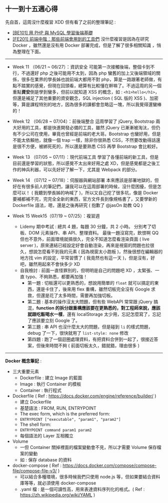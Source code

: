 ## 十一到十五週心得

先自首，這周沒什麼複習 XDD
但有看了之前的整理筆記 : 
- [ \[BE101\] 用 PHP 與 MySQL 學習後端基礎](https://hackmd.io/bOZMy5lZQ6eQmGTy_nmEeA?view)
- [ \[FE201\] 前端中階：那些前端會用到的工具們](https://hackmd.io/CHaHgdZQR6WhQwNM__ZWBw?view)
沒什麼複習是因為在研究 Docker ，雖然還是沒有用 Docker 部署完成，但是了解了很多相關知識 ，悄為整理在下面。

---

- Week 11 （06/21 ~ 06/27）：資訊安全
  可能第一次接觸後端，整個卡到不行，不過還好 php 之後可能用不太到，因為 php 蠻舊的加上又後端領域的關係，很多在業界的學長姊也說前端大都用不對 php，算是一路跟著老師做，有點不踏實的感覺，但現在回頭看，總算有比較懂在幹嘛了。不過這周的另一個重點**資安**倒是學到蠻多，但前以就知道 XSS 的概念，如 : `<h1>hello</h1>`，但還是補足了其他重要的資安觀念，SQL injection ( SQL 版的 XSS )、加密等，算是課程特別的地方，因為很多的課都會忽略這一塊，所以我覺得還蠻棒的！

- Week 12 （06/28 ~ 07/04）：前後端整合
  這周學習了 jQuery, Bootstrap 兩大好用的工具，都是快進開發必備的工具，雖然 jQuery 已漸漸被淘汰，但仍有不少公司在使用，畢竟也曾經是前端的老大哥。Bootstrap 也蠻好用，但是不能太依賴他，就像一個 trap 一樣，除非你很熟悉 CSS，不然要改動得話還是很不方便，被綁死死的，所以還是要熟悉 CSS 再學 Bootstrap 會比較好。

- Week 13 （07/05 ~ 07/11）：現代前端工具
  學習了各懂前端的新工具，但是目前還是學習的狀態，所以感覺不太出來好用之處 XD，但是感覺都是之後工作的神兵利器，可以先好好了解一下，尤其是 Webpack 的部分。

- Week 14 （07/12 ~ 07/18）：伺服器與網站部署
  本來應該是部署地獄的，但好在有很多前人的筆記們，讓我可以在這周部署的時候，沒什麼困擾，但是怎麼可以！ ( 我聽到學長姊的吶喊了 )，所以又自己挖了很多坑，像是 Docker 要補都補不完，完完全全新的東西，官方文件長到像規格書了，又要學新的 Dockerfile 語法，嗯，還是之後再研究 ( 抱歉了 @jasOn 助教 QQ )

- Week 15 Week15（07/19 ~ 07/25）：複習週
  - Lidemy 期中考試 : 總共 4 題，每題 30 分鐘，共 2 小時。
    分別考了切板、DOM 元素操作、串 API、整理資料。
    最後一題沒寫完，飲恨啊 QQ
    但也不意外，前面環境就搞很久，完全不知道怎麼看渲染頁面 ( live server )，原來連結已經設定好會自動渲染，再來是視窗的問題也拉很久，想說怎麼看不到我的元素 ( 因為視窗太小跑板 )，然後很想在編輯器的地方找 vim 的設定，平常習慣了 ( 我竟然也有這一天 )，但是沒有，好吧，雖然用起來不會快多少 XD
  - 自我檢討 : 
    前面一直怪罪別的，但明明是自己的問題吧 XD ，太緊張、一直 typo、不夠熟悉，都要再加強！
    - 第一題 : 切板還可以更熟悉的，想說用簡單的 `float` 就可以搞定的東西，還是卡住了，後來用 flex 重構，雖然切板完全沒有 Google 求救，但還是花了太多時間，需要再加強切板。
    - 第二題 : 基本的操作沒太大問題，但有些 WebAPI 常常跟 jQuery 搞混，**function 的拆分跟重構應該要在更熟悉的，對工程師來說，應該就跟吃飯喝水一樣**，還有 localStorage 太少用，忘記怎麼寫了，忘記了應該要立刻 Google 了。
    - 第三題 : 串 API 也沒什麼太大的問題，但是碰到 `li` 的樣式問題，debug 了一下，很快就用了 `list-style: none` 修改
    - 第四題 : 跑了一個迴圈處理資料，有把資料合併到一起了，很接近答案，但後來時間不夠 ( 前面切板太久，錯就錯，理由很多 )


---

**Docker 概念筆記** :
- 三大重要元素
  - Dockerfile : 建立 Image 的藍圖
  - Image : 執行 Container 的模板
  - Container : 執行程式
- Dockerfile ( Ref : https://docs.docker.com/engine/reference/builder/ )
  - 建立 Dockerfile
  - 基楚語法 :  FROM, RUN, ENTRYPOINT
  - The exec form, which is the preferred form:
  - `ENTRYPOINT ["executable", "param1", "param2"]`
  - The shell form:
  - `ENTRYPOINT command param1 param2`
  - 每個語法的 Layer 互相獨立
- Volume
  - 一但 Container 關掉裡面的檔案變動會不見，所以才需要 Volume 保存檔案的變動
  - 如 : 保存 database 的資料 
- docker-compose ( Ref : https://docs.docker.com/compose/compose-file/compose-file-v3/ )
  - 可以結合多種環境，很多時候我們只使用 node.js 等，但如果要結合資料庫等等，就必須使用 docker-compose
  - .yaml 檔 : 是一個可讀性高，用來表達資料序列化的格式。( Ref : https://zh.wikipedia.org/wiki/YAML )
